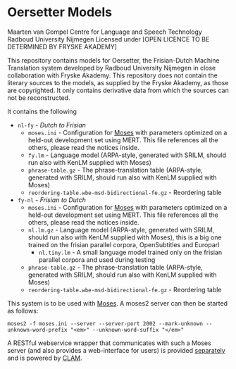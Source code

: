 Oersetter Models
=================

 Maarten van Gompel
 Centre for Language and Speech Technology
 Radboud University Nijmegen
 Licensed under [OPEN LICENCE TO BE DETERMINED BY FRYSKE AKADEMY]

This repository contains models for Oersetter, the Frisian-Dutch Machine
Translation system developed by Radboud University Nijmegen in close
collaboration with Fryske Akademy. This repository does not contain the
literary sources to the models, as supplied by the Fryske Akademy, as those are
copyrighted. It only contains derivative data from which the sources can not be
reconstructed.

It contains the following

* ``nl-fy`` - *Dutch to Frisian*
    * ``moses.ini`` - Configuration for [Moses](http://www.statmt.org/moses/) with parameters optimized on a held-out development set using MERT. This file references all the others, please read the notices inside.
    * ``fy.lm`` - Language model (ARPA-style, generated with SRILM, should run also with KenLM supplied with Moses)
    * ``phrase-table.gz`` - The phrase-translation table (ARPA-style, generated with SRILM, should run also with KenLM supplied with Moses)
    * ``reordering-table.wbe-msd-bidirectional-fe.gz`` - Reordering table
* ``fy-nl`` - *Frisian to Dutch*
    * ``moses.ini`` - Configuration for [Moses](http://www.statmt.org/moses/) with parameters optimized on a held-out development set using MERT. This file references all the others, please read the notices inside.
    * ``nl.lm.gz`` - Language model (ARPA-style, generated with SRILM, should run also with KenLM supplied with Moses), this is a big one trained on the frisian parallel corpora, OpenSubtitles and Europarl
        * ``nl.tiny.lm`` - A small language model trained only on the frisian parallel corpora and used during testing
    * ``phrase-table.gz`` - The phrase-translation table (ARPA-style, generated with SRILM, should run also with KenLM supplied with Moses)
    * ``reordering-table.wbe-msd-bidirectional-fe.gz`` - Reordering table

This system is to be used with [Moses](http://www.statmt.org/moses/). A moses2
server can then be started as follows:

```
moses2 -f moses.ini --server --server-port 2002 --mark-unknown --unknown-word-prefix "<em>" --unknown-word-suffix "</em>"
```

A RESTful webservice wrapper that communicates with such a Moses server (and
also provides a web-interface for users) is provided
[separately](https://github.com/proycon/oersetter-webservice) and is powered by
[CLAM](https://proycon.github.io/clam).

